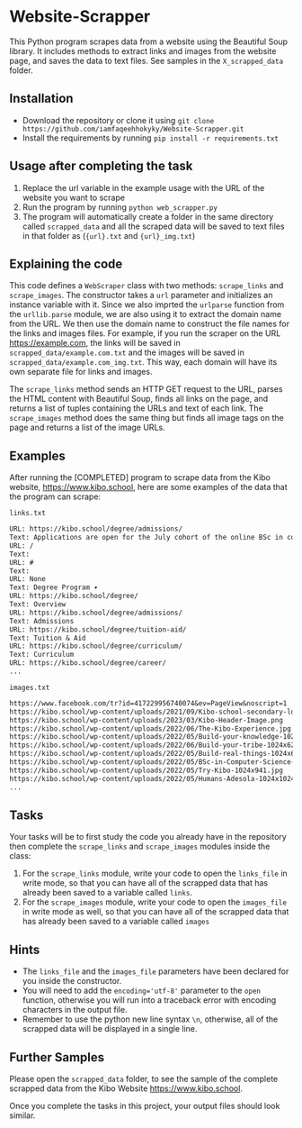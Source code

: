 # Website-Scrapper

This Python program scrapes data from a website using the Beautiful Soup library. It includes methods to extract links and images from the website page, and saves the data to text files. See samples in the `X_scrapped_data` folder.

## Installation

- Download the repository or clone it using `git clone https://github.com/iamfaqeehhokyky/Website-Scrapper.git`
- Install the requirements by running `pip install -r requirements.txt`

## Usage after completing the task

1. Replace the url variable in the example usage with the URL of the website you want to scrape
2. Run the program by running `python web_scrapper.py`
3. The program will automatically create a folder in the same directory called `scrapped_data` and all the scraped data will be saved to text files in that folder as (`{url}.txt` and `{url}_img.txt`)

## Explaining the code

This code defines a `WebScraper` class with two methods: `scrape_links` and `scrape_images`. The constructor takes a `url` parameter and initializes an instance variable with it. Since we also imprted the `urlparse` function from the `urllib.parse` module, we are also using it to extract the domain name from the URL. We then use the domain name to construct the file names for the links and images files. For example, if you run the scraper on the URL https://example.com, the links will be saved in `scrapped_data/example.com.txt` and the images will be saved in `scrapped_data/example.com_img.txt`. This way, each domain will have its own separate file for links and images.

The `scrape_links` method sends an HTTP GET request to the URL, parses the HTML content with Beautiful Soup, finds all links on the page, and returns a list of tuples containing the URLs and text of each link. The `scrape_images` method does the same thing but finds all image tags on the page and returns a list of the image URLs.

## Examples

After running the [COMPLETED] program to scrape data from the Kibo website, https://www.kibo.school, here are some examples of the data that the program can scrape:

`links.txt`

```txt
URL: https://kibo.school/degree/admissions/
Text: Applications are open for the July cohort of the online BSc in computer science. Learn more and apply!
URL: /
Text:
URL: #
Text:
URL: None
Text: Degree Program ▾
URL: https://kibo.school/degree/
Text: Overview
URL: https://kibo.school/degree/admissions/
Text: Admissions
URL: https://kibo.school/degree/tuition-aid/
Text: Tuition & Aid
URL: https://kibo.school/degree/curriculum/
Text: Curriculum
URL: https://kibo.school/degree/career/
...
```

`images.txt`

```txt
https://www.facebook.com/tr?id=417229956740074&ev=PageView&noscript=1
https://kibo.school/wp-content/uploads/2021/09/Kibo-school-secondary-logo.svg
https://kibo.school/wp-content/uploads/2023/03/Kibo-Header-Image.png
https://kibo.school/wp-content/uploads/2022/06/The-Kibo-Experience.jpg
https://kibo.school/wp-content/uploads/2022/05/Build-your-knowledge-1024x619.jpg
https://kibo.school/wp-content/uploads/2022/06/Build-your-tribe-1024x625.jpg
https://kibo.school/wp-content/uploads/2022/05/Build-real-things-1024x617.jpg
https://kibo.school/wp-content/uploads/2022/05/BSc-in-Computer-Science-1-1024x688.jpg
https://kibo.school/wp-content/uploads/2022/05/Try-Kibo-1024x941.jpg
https://kibo.school/wp-content/uploads/2022/05/Humans-Adesola-1024x1024.jpg
...
```

## Tasks

Your tasks will be to first study the code you already have in the repository then complete the `scrape_links` and `scrape_images` modules inside the class:

1. For the `scrape_links` module, write your code to open the `links_file` in write mode, so that you can have all of the scrapped data that has already been saved to a variable called `links`.
2. For the `scrape_images` module, write your code to open the `images_file` in write mode as well, so that you can have all of the scrapped data that has already been saved to a variable called `images`

## Hints

- The `links_file` and the `images_file` parameters have been declared for you inside the constructor.
- You will need to add the `encoding='utf-8'` parameter to the `open` function, otherwise you will run into a traceback error with encoding characters in the output file.
- Remember to use the python new line syntax `\n`, otherwise, all of the scrapped data will be displayed in a single line.

## Further Samples

Please open the `scrapped_data` folder, to see the sample of the complete scrapped data from the Kibo Website https://www.kibo.school.

Once you complete the tasks in this project, your output files should look similar.
